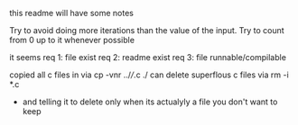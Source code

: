 this readme will have some notes

Try to avoid doing more iterations than the value of the input. Try to count from 0 up to it whenever possible

it seems 
req 1: file exist
req 2: readme exist
req 3: file runnable/compilable

copied all c files in via cp -vnr ../*/*.c ./
can delete superflous c files via rm -i *.c 
- and telling it to delete only when its actualyly a file you don't want to keep

